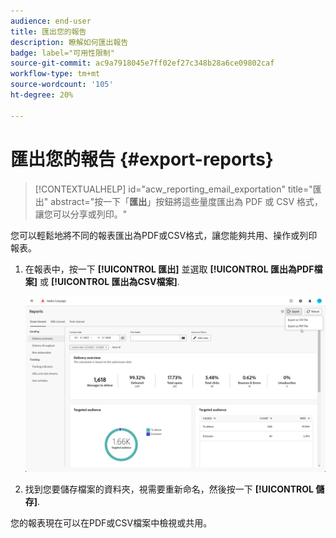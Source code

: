 ```yaml
---
audience: end-user
title: 匯出您的報告
description: 瞭解如何匯出報告
badge: label="可用性限制"
source-git-commit: ac9a7918045e7ff02ef27c348b28a6ce09802caf
workflow-type: tm+mt
source-wordcount: '105'
ht-degree: 20%

---
```



# 匯出您的報告 {#export-reports}

>[!CONTEXTUALHELP]
>id="acw_reporting_email_exportation"
>title="匯出"
>abstract="按一下「**匯出**」按鈕將這些量度匯出為 PDF 或 CSV 格式，讓您可以分享或列印。"

您可以輕鬆地將不同的報表匯出為PDF或CSV格式，讓您能夠共用、操作或列印報表。

1. 在報表中，按一下 **[!UICONTROL 匯出]** 並選取 **[!UICONTROL 匯出為PDF檔案]** 或 **[!UICONTROL 匯出為CSV檔案]**.

   ![](assets/global_report_export.png)

1. 找到您要儲存檔案的資料夾，視需要重新命名，然後按一下 **[!UICONTROL 儲存]**.

您的報表現在可以在PDF或CSV檔案中檢視或共用。

